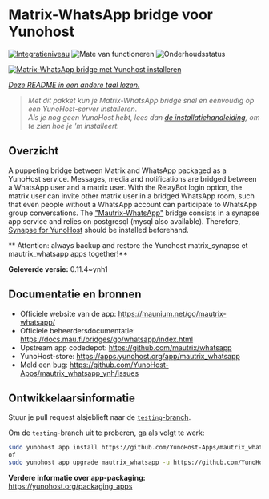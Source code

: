 <!--
NB: Deze README is automatisch gegenereerd door <https://github.com/YunoHost/apps/tree/master/tools/readme_generator>
Hij mag NIET handmatig aangepast worden.
-->

# Matrix-WhatsApp bridge voor Yunohost

[![Integratieniveau](https://apps.yunohost.org/badge/integration/mautrix_whatsapp)](https://ci-apps.yunohost.org/ci/apps/mautrix_whatsapp/)
![Mate van functioneren](https://apps.yunohost.org/badge/state/mautrix_whatsapp)
![Onderhoudsstatus](https://apps.yunohost.org/badge/maintained/mautrix_whatsapp)

[![Matrix-WhatsApp bridge met Yunohost installeren](https://install-app.yunohost.org/install-with-yunohost.svg)](https://install-app.yunohost.org/?app=mautrix_whatsapp)

*[Deze README in een andere taal lezen.](./ALL_README.md)*

> *Met dit pakket kun je Matrix-WhatsApp bridge snel en eenvoudig op een YunoHost-server installeren.*  
> *Als je nog geen YunoHost hebt, lees dan [de installatiehandleiding](https://yunohost.org/install), om te zien hoe je 'm installeert.*

## Overzicht

A puppeting bridge between Matrix and WhatsApp packaged as a YunoHost service.
Messages, media and notifications are bridged between a WhatsApp user and a matrix user.
With the RelayBot login option, the matrix user can invite other matrix user in a bridged WhatsApp room, such that even people without a WhatsApp account can participate to WhatsApp group conversations.
The ["Mautrix-WhatsApp"](https://docs.mau.fi/bridges/go/whatsapp/index.html) bridge consists in a synapse app service and relies on postgresql (mysql also available).
Therefore, [Synapse for YunoHost](https://github.com/YunoHost-Apps/synapse_ynh) should be installed beforehand.

** Attention: always backup and restore the Yunohost matrix_synapse et mautrix_whatsapp apps together!**


**Geleverde versie:** 0.11.4~ynh1
## Documentatie en bronnen

- Officiele website van de app: <https://maunium.net/go/mautrix-whatsapp/>
- Officiele beheerdersdocumentatie: <https://docs.mau.fi/bridges/go/whatsapp/index.html>
- Upstream app codedepot: <https://github.com/mautrix/whatsapp>
- YunoHost-store: <https://apps.yunohost.org/app/mautrix_whatsapp>
- Meld een bug: <https://github.com/YunoHost-Apps/mautrix_whatsapp_ynh/issues>

## Ontwikkelaarsinformatie

Stuur je pull request alsjeblieft naar de [`testing`-branch](https://github.com/YunoHost-Apps/mautrix_whatsapp_ynh/tree/testing).

Om de `testing`-branch uit te proberen, ga als volgt te werk:

```bash
sudo yunohost app install https://github.com/YunoHost-Apps/mautrix_whatsapp_ynh/tree/testing --debug
of
sudo yunohost app upgrade mautrix_whatsapp -u https://github.com/YunoHost-Apps/mautrix_whatsapp_ynh/tree/testing --debug
```

**Verdere informatie over app-packaging:** <https://yunohost.org/packaging_apps>
